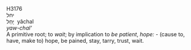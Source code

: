 <body>
  <p>H3176<br>  יחל  <br> יָחַל  ‎  yâchal  <br><i>yaw-chal‘ </i><br>A primitive root; to <i>wait</i>; by implication to <i>be</i> <i>patient</i>, <i>hope: - </i>(cause to, have, make to) hope, be pained, stay, tarry, trust, wait.<br></p>
 </body>